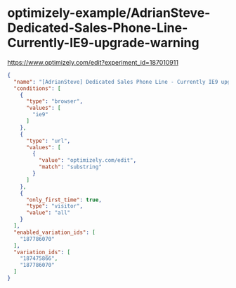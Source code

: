 optimizely-example/AdrianSteve-Dedicated-Sales-Phone-Line-Currently-IE9-upgrade-warning
======================================================================================

https://www.optimizely.com/edit?experiment_id=187010911

```json
{
  "name": "[AdrianSteve] Dedicated Sales Phone Line - Currently IE9 upgrade warning",
  "conditions": [
    {
      "type": "browser",
      "values": [
        "ie9"
      ]
    },
    {
      "type": "url",
      "values": [
        {
          "value": "optimizely.com/edit",
          "match": "substring"
        }
      ]
    },
    {
      "only_first_time": true,
      "type": "visitor",
      "value": "all"
    }
  ],
  "enabled_variation_ids": [
    "187786070"
  ],
  "variation_ids": [
    "187475866",
    "187786070"
  ]
}
```